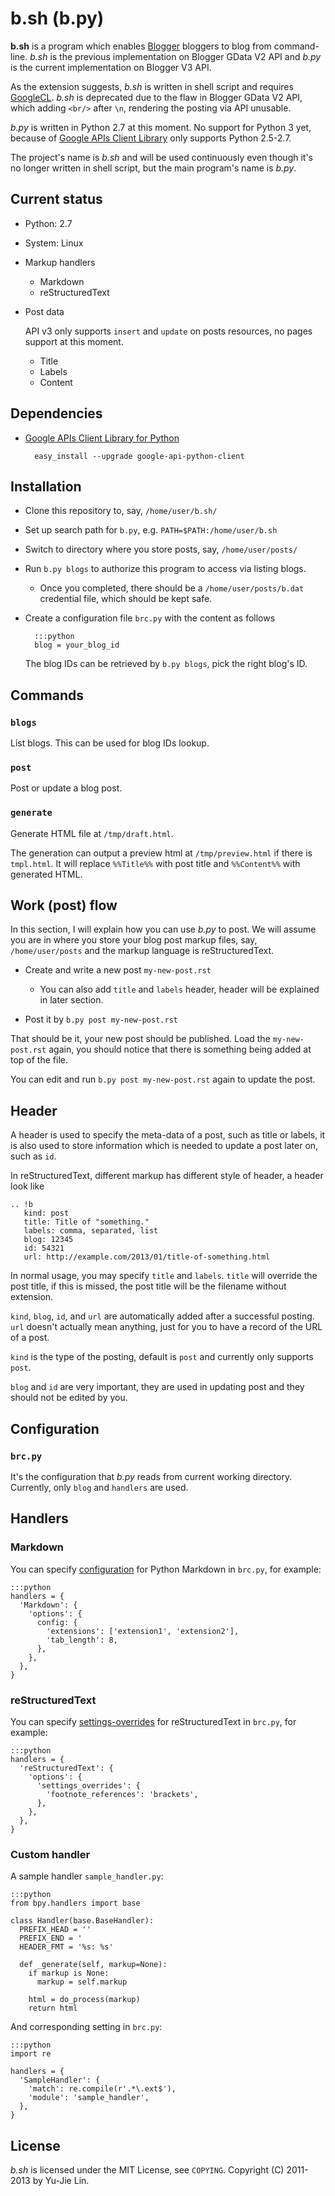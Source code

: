 b.sh (b.py)
===========

**b.sh** is a program which enables [Blogger][] bloggers to blog from command-line. *b.sh* is the previous implementation on Blogger GData V2 API and *b.py* is the current implementation on Blogger V3 API.

[Blogger]: http://www.blogger.com

As the extension suggests, *b.sh* is written in shell script and requires [GoogleCL][]. *b.sh* is deprecated due to the flaw in Blogger GData V2 API, which adding `<br/>` after `\n`, rendering the posting via API unusable.

[GoogleCL]: http://code.google.com/p/googlecl/

*b.py* is written in Python 2.7 at this moment. No support for Python 3 yet, because of [Google APIs Client Library][GoogleAPI] only supports Python 2.5-2.7.

The project's name is *b.sh* and will be used continuously even though it's no longer written in shell script, but the main program's name is *b.py*.

[GoogleAPI]: https://developers.google.com/blogger/docs/3.0/api-lib/python


Current status
--------------

* Python: 2.7
* System: Linux
* Markup handlers

    * Markdown
    * reStructuredText

* Post data

    API v3 only supports `insert` and `update` on posts resources, no pages support at this moment.
  
    * Title
    * Labels
    * Content


Dependencies
------------

* [Google APIs Client Library for Python][GoogleAPI]

        easy_install --upgrade google-api-python-client


Installation
------------

* Clone this repository to, say, `/home/user/b.sh/`
* Set up search path for `b.py`, e.g. `PATH=$PATH:/home/user/b.sh`
* Switch to directory where you store posts, say, `/home/user/posts/`
* Run `b.py blogs` to authorize this program to access via listing blogs.

    * Once you completed, there should be a `/home/user/posts/b.dat` credential file, which should be kept safe.

* Create a configuration file `brc.py` with the content as follows

        :::python
        blog = your_blog_id

    The blog IDs can be retrieved by `b.py blogs`, pick the right blog's ID.


Commands
--------

### `blogs`

List blogs. This can be used for blog IDs lookup.

### `post`

Post or update a blog post.

### `generate`

Generate HTML file at `/tmp/draft.html`.

The generation can output a preview html at `/tmp/preview.html` if there is `tmpl.html`. It will replace `%%Title%%` with post title and `%%Content%%` with generated HTML.

Work (post) flow
----------------

In this section, I will explain how you can use *b.py* to post. We will assume you are in where you store your blog post markup files, say, `/home/user/posts` and the markup language is reStructuredText.

* Create and write a new post `my-new-post.rst`

    * You can also add `title` and `labels` header, header will be explained in later section.

* Post it by `b.py post my-new-post.rst`

That should be it, your new post should be published. Load the `my-new-post.rst` again, you should notice that there is something being added at top of the file.

You can edit and run `b.py post my-new-post.rst` again to update the post.


Header
------

A header is used to specify the meta-data of a post, such as title or labels, it is also used to store information which is needed to update a post later on, such as `id`.

In reStructuredText, different markup has different style of header, a header look like

    .. !b
       kind: post
       title: Title of "something."
       labels: comma, separated, list
       blog: 12345
       id: 54321
       url: http://example.com/2013/01/title-of-something.html

In normal usage, you may specify `title` and `labels`. `title` will override the post title, if this is missed, the post title will be the filename without extension.

`kind`, `blog`, `id`, and `url` are automatically added after a successful posting. `url` doesn't actually mean anything, just for you to have a record of the URL of a post.

`kind` is the type of the posting, default is `post` and currently only supports `post`.

`blog` and `id` are very important, they are used in updating post and they should not be edited by you.


Configuration
-------------

### `brc.py`

It's the configuration that *b.py* reads from current working directory. Currently, only `blog` and `handlers` are used.

Handlers
--------

### Markdown

You can specify [configuration][markdown-config] for Python Markdown in `brc.py`, for example:

    :::python
    handlers = {
      'Markdown': {
        'options': {
          config: {
            'extensions': ['extension1', 'extension2'],
            'tab_length': 8,
          },
        },
      },
    }

[markdown-config]: http://packages.python.org/Markdown/reference.html#markdown

### reStructuredText

You can specify [settings-overrides][] for reStructuredText in `brc.py`, for example:

    :::python
    handlers = {
      'reStructuredText': {
        'options': {
          'settings_overrides': {
            'footnote_references': 'brackets',
          },
        },
      },
    }

[settings-overrides]: http://docutils.sourceforge.net/docs/user/config.html#html4css1-writer

### Custom handler

A sample handler `sample_handler.py`:

    :::python
    from bpy.handlers import base

    class Handler(base.BaseHandler):
      PREFIX_HEAD = ''
      PREFIX_END = '
      HEADER_FMT = '%s: %s'

      def _generate(self, markup=None):
        if markup is None:
          markup = self.markup

        html = do_process(markup)
        return html

And corresponding setting in `brc.py`:

    :::python
    import re

    handlers = {
      'SampleHandler': {
        'match': re.compile(r'.*\.ext$'),
        'module': 'sample_handler',
      },
    }


License
-------

*b.sh* is licensed under the MIT License, see `COPYING`. Copyright (C) 2011-2013 by Yu-Jie Lin.

